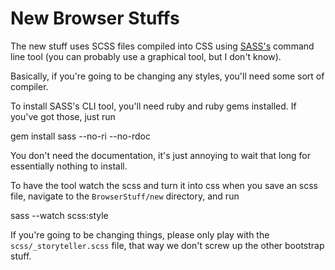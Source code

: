 # New Browser Stuffs

The new stuff uses SCSS files compiled into CSS using 
[SASS's](http://sass-lang.com) command line tool (you can probably use a 
graphical tool, but I don't know).

Basically, if you're going to be changing any styles, you'll need some sort of
compiler.

To install SASS's CLI tool, you'll need ruby and ruby gems installed. If
you've got those, just run

  gem install sass --no-ri --no-rdoc

You don't need the documentation, it's just annoying to wait that long for
essentially nothing to install.

To have the tool watch the scss and turn it into css when you save an scss
file, navigate to the `BrowserStuff/new` directory, and run

  sass --watch scss:style

If you're going to be changing things, please only play with the 
`scss/_storyteller.scss` file, that way we don't screw up the other bootstrap
stuff.

